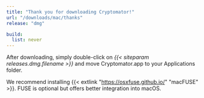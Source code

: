 ```yaml
---
title: "Thank you for downloading Cryptomator!"
url: "/downloads/mac/thanks"
release: "dmg"

build:
  list: never
---
```


After downloading, simply double-click on _{{< siteparam releases.dmg.filename >}}_ and move Cryptomator.app to your Applications folder.

We recommend installing {{< extlink "https://osxfuse.github.io/" "macFUSE" >}}. FUSE is optional but offers better integration into macOS.
